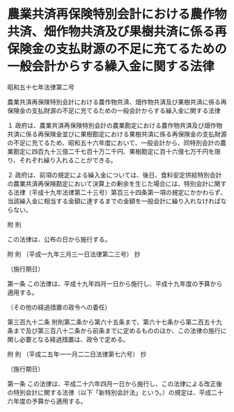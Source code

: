 # 農業共済再保険特別会計における農作物共済、畑作物共済及び果樹共済に係る再保険金の支払財源の不足に充てるための一般会計からする繰入金に関する法律

昭和五十七年法律第二号

農業共済再保険特別会計における農作物共済、畑作物共済及び果樹共済に係る再保険金の支払財源の不足に充てるための一般会計からする繰入金に関する法律

１ 政府は、農業共済再保険特別会計の農業勘定における農作物共済及び畑作物共済に係る再保険金並びに果樹勘定における果樹共済に係る再保険金の支払財源の不足に充てるため、昭和五十六年度において、一般会計から、同特別会計の農業勘定に四百九十三億二千七百十万二千円、果樹勘定に百十六億七万千円を限り、それぞれ繰り入れることができる。

２ 政府は、前項の規定による繰入金については、後日、食料安定供給特別会計の農業共済再保険勘定において決算上の剰余を生じた場合には、特別会計に関する法律（平成十九年法律第二十三号）第百三十四条第一項の規定にかかわらず、当該繰入金に相当する金額に達するまでの金額を一般会計に繰り入れなければならない。

附 則

この法律は、公布の日から施行する。

附 則 （平成一九年三月三一日法律第二三号） 抄

（施行期日）

第一条 この法律は、平成十九年四月一日から施行し、平成十九年度の予算から適用する。

（その他の経過措置の政令への委任）

第三百九十二条 附則第二条から第六十五条まで、第六十七条から第二百五十九条まで及び第三百八十二条から前条までに定めるもののほか、この法律の施行に関し必要となる経過措置は、政令で定める。

附 則 （平成二五年一一月二二日法律第七六号） 抄

（施行期日）

第一条 この法律は、平成二十六年四月一日から施行し、この法律による改正後の特別会計に関する法律（以下「新特別会計法」という。）の規定は、平成二十六年度の予算から適用する。
